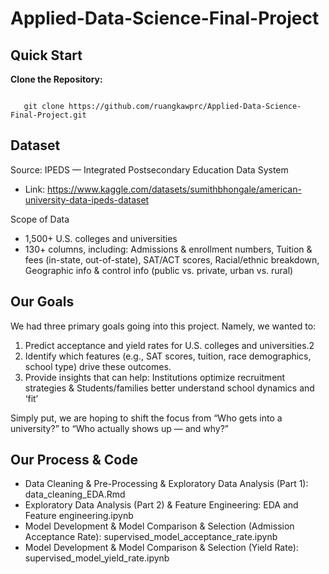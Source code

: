 # Applied-Data-Science-Final-Project
## Quick Start
  
**Clone the Repository:**
```

   git clone https://github.com/ruangkawprc/Applied-Data-Science-Final-Project.git
```

## Dataset
Source: IPEDS — Integrated Postsecondary Education Data System
- Link: https://www.kaggle.com/datasets/sumithbhongale/american-university-data-ipeds-dataset
  
Scope of Data
- 1,500+ U.S. colleges and universities
- 130+ columns, including: Admissions & enrollment numbers, Tuition & fees (in-state, out-of-state), SAT/ACT scores, Racial/ethnic breakdown, Geographic info & control info (public vs. private, urban vs. rural)

## Our Goals
We had three primary goals going into this project. Namely, we wanted to:
1. Predict acceptance and yield rates for U.S. colleges and universities.2
2. Identify which features (e.g., SAT scores, tuition, race demographics, school type) drive these outcomes.
3. Provide insights that can help: Institutions optimize recruitment strategies & Students/families better understand school dynamics and ‘fit’

Simply put, we are hoping to shift the focus from “Who gets into a university?” to “Who actually shows up — and why?”

## Our Process & Code
- Data Cleaning & Pre-Processing & Exploratory Data Analysis (Part 1): data_cleaning_EDA.Rmd
- Exploratory Data Analysis (Part 2) & Feature Engineering: EDA and Feature engineering.ipynb
- Model Development & Model Comparison & Selection (Admission Acceptance Rate): supervised_model_acceptance_rate.ipynb
- Model Development & Model Comparison & Selection (Yield Rate): supervised_model_yield_rate.ipynb
